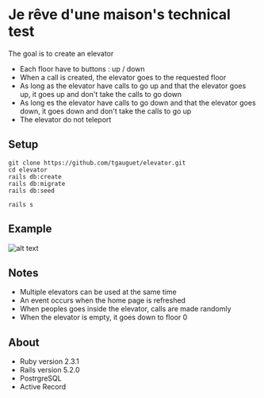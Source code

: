 # Je rêve d'une maison's technical test

The goal is to create an elevator
* Each floor have to buttons : up / down
* When a call is created, the elevator goes to the requested floor
* As long as the elevator have calls to go up and that the elevator goes up, it goes up and don't take the calls to go down
* As long es the elevator have calls to go down and that the elevator goes down, it goes down and don't take the calls to go up
* The elevator do not teleport

## Setup

```
git clone https://github.com/tgauguet/elevator.git
cd elevator
rails db:create
rails db:migrate
rails db:seed

rails s
```

## Example

![alt text](https://github.com/tgauguet/elevator/blob/master/app/assets/images/sample.pngr)

## Notes

* Multiple elevators can be used at the same time
* An event occurs when the home page is refreshed
* When peoples goes inside the elevator, calls are made randomly
* When the elevator is empty, it goes down to floor 0

## About

* Ruby version 2.3.1
* Rails version 5.2.0
* PostrgreSQL
* Active Record
